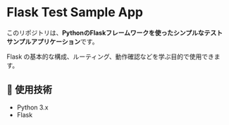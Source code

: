# Flask Test Sample App

このリポジトリは、**PythonのFlaskフレームワークを使ったシンプルなテストサンプルアプリケーション**です。

Flask の基本的な構成、ルーティング、動作確認などを学ぶ目的で使用できます。

## 🧰 使用技術

- Python 3.x
- Flask
